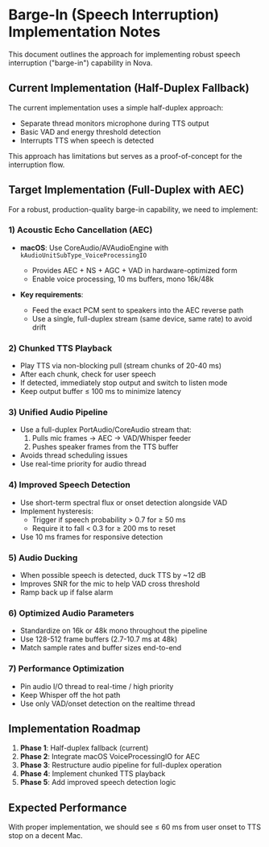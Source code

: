 # Barge-In (Speech Interruption) Implementation Notes

This document outlines the approach for implementing robust speech interruption ("barge-in") capability in Nova.

## Current Implementation (Half-Duplex Fallback)

The current implementation uses a simple half-duplex approach:
- Separate thread monitors microphone during TTS output
- Basic VAD and energy threshold detection
- Interrupts TTS when speech is detected

This approach has limitations but serves as a proof-of-concept for the interruption flow.

## Target Implementation (Full-Duplex with AEC)

For a robust, production-quality barge-in capability, we need to implement:

### 1) Acoustic Echo Cancellation (AEC)

- **macOS**: Use CoreAudio/AVAudioEngine with `kAudioUnitSubType_VoiceProcessingIO`
  - Provides AEC + NS + AGC + VAD in hardware-optimized form
  - Enable voice processing, 10 ms buffers, mono 16k/48k

- **Key requirements**:
  - Feed the exact PCM sent to speakers into the AEC reverse path
  - Use a single, full-duplex stream (same device, same rate) to avoid drift

### 2) Chunked TTS Playback

- Play TTS via non-blocking pull (stream chunks of 20-40 ms)
- After each chunk, check for user speech
- If detected, immediately stop output and switch to listen mode
- Keep output buffer ≤ 100 ms to minimize latency

### 3) Unified Audio Pipeline

- Use a full-duplex PortAudio/CoreAudio stream that:
  1. Pulls mic frames → AEC → VAD/Whisper feeder
  2. Pushes speaker frames from the TTS buffer
- Avoids thread scheduling issues
- Use real-time priority for audio thread

### 4) Improved Speech Detection

- Use short-term spectral flux or onset detection alongside VAD
- Implement hysteresis:
  - Trigger if speech probability > 0.7 for ≥ 50 ms
  - Require it to fall < 0.3 for ≥ 200 ms to reset
- Use 10 ms frames for responsive detection

### 5) Audio Ducking

- When possible speech is detected, duck TTS by ~12 dB
- Improves SNR for the mic to help VAD cross threshold
- Ramp back up if false alarm

### 6) Optimized Audio Parameters

- Standardize on 16k or 48k mono throughout the pipeline
- Use 128-512 frame buffers (2.7-10.7 ms at 48k)
- Match sample rates and buffer sizes end-to-end

### 7) Performance Optimization

- Pin audio I/O thread to real-time / high priority
- Keep Whisper off the hot path
- Use only VAD/onset detection on the realtime thread

## Implementation Roadmap

1. **Phase 1**: Half-duplex fallback (current)
2. **Phase 2**: Integrate macOS VoiceProcessingIO for AEC
3. **Phase 3**: Restructure audio pipeline for full-duplex operation
4. **Phase 4**: Implement chunked TTS playback
5. **Phase 5**: Add improved speech detection logic

## Expected Performance

With proper implementation, we should see ≤ 60 ms from user onset to TTS stop on a decent Mac.
